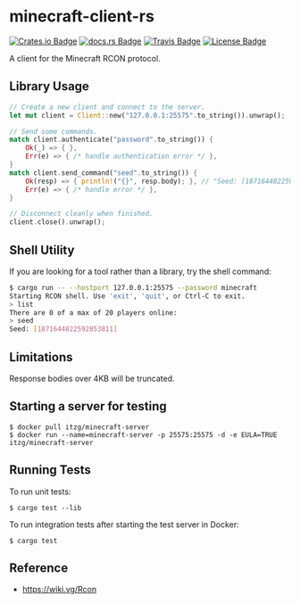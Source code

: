 # minecraft-client-rs

[![Crates.io Badge]][Crates.io]
[![docs.rs Badge]][docs.rs]
[![Travis Badge]][Travis]
[![License Badge]][License]

A client for the Minecraft RCON protocol.

## Library Usage

```rust
// Create a new client and connect to the server.
let mut client = Client::new("127.0.0.1:25575".to_string()).unwrap();

// Send some commands.
match client.authenticate("password".to_string()) {
	Ok(_) => { },
	Err(e) => { /* handle authentication error */ },
}
match client.send_command("seed".to_string()) {
	Ok(resp) => { println!("{}", resp.body); }, // "Seed: [1871644822592853811]"
	Err(e) => { /* handle error */ },
}

// Disconnect cleanly when finished.
client.close().unwrap();
```

## Shell Utility

If you are looking for a tool rather than a library, try the shell command:

```bash
$ cargo run -- --hostport 127.0.0.1:25575 --password minecraft
Starting RCON shell. Use 'exit', 'quit', or Ctrl-C to exit.
> list
There are 0 of a max of 20 players online:
> seed
Seed: [1871644822592853811]
```

## Limitations

Response bodies over 4KB will be truncated.

## Starting a server for testing

```
$ docker pull itzg/minecraft-server
$ docker run --name=minecraft-server -p 25575:25575 -d -e EULA=TRUE itzg/minecraft-server
```

## Running Tests

To run unit tests:

```
$ cargo test --lib
```

To run integration tests after starting the test server in Docker:

```
$ cargo test
```

## Reference

- https://wiki.vg/Rcon

[Crates.io]: https://crates.io/crates/minecraft-client-rs
[Crates.io Badge]: https://img.shields.io/badge/crates.io-v0.1.0-orange
[docs.rs]: https://docs.rs/minecraft-client-rs/0.1.0/minecraft_client_rs/
[docs.rs Badge]: https://docs.rs/minecraft-client-rs/badge.svg?version=0.1.0
[Travis]: https://travis-ci.org/willroberts/minecraft-client-rs
[Travis Badge]: https://api.travis-ci.org/willroberts/minecraft-client-rs.svg?branch=main
[License]: https://www.gnu.org/licenses/gpl-3.0
[License Badge]: https://img.shields.io/badge/License-GPLv3-blue.svg